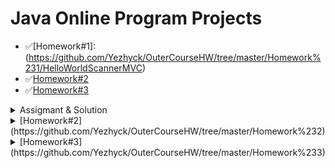 Java Online Program Projects
=====================================================================================================
+ ✅[Homework#1]:(https://github.com/Yezhyck/OuterCourseHW/tree/master/Homework%231/HelloWorldScannerMVC)
+ ✅[Homework#2](https://github.com/Yezhyck/OuterCourseHW/tree/master/Homework%232)
+ ✅[Homework#3](https://github.com/Yezhyck/OuterCourseHW/tree/master/Homework%233)

<details><summary>Assigmant & Solution</summary>
 + Assigment
 
 * Solution
 
  * Solution:
    [HelloWorldScannerMVC](https://github.com/Yezhyck/OuterCourseHW/tree/master/Homework%231/HelloWorldScannerMVC)
</details>
<details><summary>[Homework#2](https://github.com/Yezhyck/OuterCourseHW/tree/master/Homework%232)</summary>
  * Assigment:
  * Solution:
    [AlgorythmsAssigmentMVC](https://github.com/Yezhyck/OuterCourseHW/tree/master/Homework%233/AlgorythmsAssigmentMVC)
    [GuessingGameScannerMVC](https://github.com/Yezhyck/OuterCourseHW/tree/master/Homework%232/GuessingGameScannerMVC)
</details>
<details><summary>[Homework#3](https://github.com/Yezhyck/OuterCourseHW/tree/master/Homework%233)</summary>
  * Assigment:
  * Solution:
    [RegexRegistrationMVCV1](https://github.com/Yezhyck/OuterCourseHW/tree/master/Homework%233/RegexRegistrationMVCV1)
    [RegexRegistrationMVC](https://github.com/Yezhyck/OuterCourseHW/tree/master/Homework%233/RegexRegistrationMVC)
</details>
